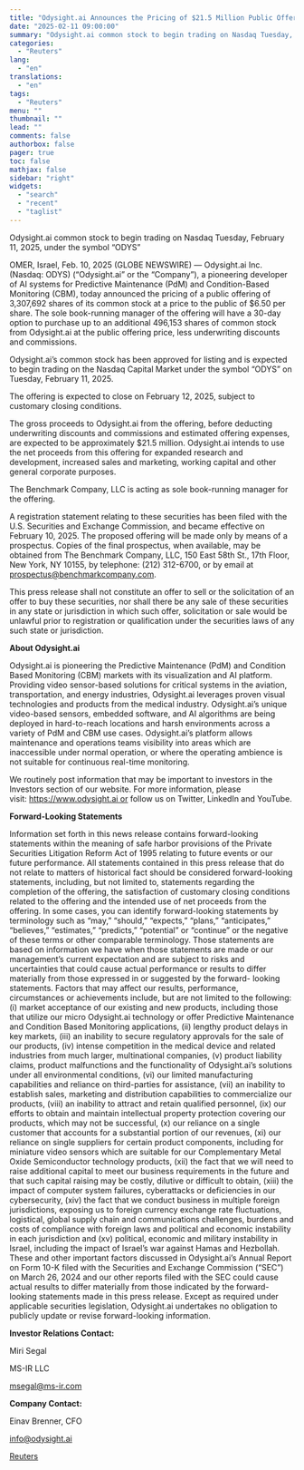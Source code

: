 ```yaml
---
title: "Odysight.ai Announces the Pricing of $21.5 Million Public Offering and Uplisting to the Nasdaq Capital Market"
date: "2025-02-11 09:00:00"
summary: "Odysight.ai common stock to begin trading on Nasdaq Tuesday, February 11, 2025, under the symbol “ODYS”OMER, Israel, Feb. 10, 2025 (GLOBE NEWSWIRE) — Odysight.ai Inc. (Nasdaq: ODYS) (“Odysight.ai” or the “Company”), a pioneering developer of AI systems for Predictive Maintenance (PdM) and Condition-Based Monitoring (CBM), today announced the pricing of..."
categories:
  - "Reuters"
lang:
  - "en"
translations:
  - "en"
tags:
  - "Reuters"
menu: ""
thumbnail: ""
lead: ""
comments: false
authorbox: false
pager: true
toc: false
mathjax: false
sidebar: "right"
widgets:
  - "search"
  - "recent"
  - "taglist"
---
```


Odysight.ai common stock to begin trading on Nasdaq Tuesday, February 11, 2025, under the symbol “ODYS”

OMER, Israel, Feb. 10, 2025 (GLOBE NEWSWIRE) — Odysight.ai Inc. (Nasdaq: ODYS) (“Odysight.ai” or the “Company”), a pioneering developer of AI systems for Predictive Maintenance (PdM) and Condition-Based Monitoring (CBM), today announced the pricing of a public offering of 3,307,692 shares of its common stock at a price to the public of $6.50 per share. The sole book-running manager of the offering will have a 30-day option to purchase up to an additional 496,153 shares of common stock from Odysight.ai at the public offering price, less underwriting discounts and commissions.

Odysight.ai’s common stock has been approved for listing and is expected to begin trading on the Nasdaq Capital Market under the symbol “ODYS” on Tuesday, February 11, 2025.

The offering is expected to close on February 12, 2025, subject to customary closing conditions.

The gross proceeds to Odysight.ai from the offering, before deducting underwriting discounts and commissions and estimated offering expenses, are expected to be approximately $21.5 million. Odysight.ai intends to use the net proceeds from this offering for expanded research and development, increased sales and marketing, working capital and other general corporate purposes.

The Benchmark Company, LLC is acting as sole book-running manager for the offering.

A registration statement relating to these securities has been filed with the U.S. Securities and Exchange Commission, and became effective on February 10, 2025. The proposed offering will be made only by means of a prospectus. Copies of the final prospectus, when available, may be obtained from The Benchmark Company, LLC, 150 East 58th St., 17th Floor, New York, NY 10155, by telephone: (212) 312-6700, or by email at prospectus@benchmarkcompany.com.

This press release shall not constitute an offer to sell or the solicitation of an offer to buy these securities, nor shall there be any sale of these securities in any state or jurisdiction in which such offer, solicitation or sale would be unlawful prior to registration or qualification under the securities laws of any such state or jurisdiction.

**About Odysight.ai**

Odysight.ai is pioneering the Predictive Maintenance (PdM) and Condition Based Monitoring (CBM) markets with its visualization and AI platform. Providing video sensor-based solutions for critical systems in the aviation, transportation, and energy industries, Odysight.ai leverages proven visual technologies and products from the medical industry. Odysight.ai’s unique video-based sensors, embedded software, and AI algorithms are being deployed in hard-to-reach locations and harsh environments across a variety of PdM and CBM use cases. Odysight.ai’s platform allows maintenance and operations teams visibility into areas which are inaccessible under normal operation, or where the operating ambience is not suitable for continuous real-time monitoring.

We routinely post information that may be important to investors in the Investors section of our website. For more information, please visit: https://www.odysight.ai or follow us on Twitter, LinkedIn and YouTube.

**Forward-Looking Statements**

Information set forth in this news release contains forward-looking statements within the meaning of safe harbor provisions of the Private Securities Litigation Reform Act of 1995 relating to future events or our future performance. All statements contained in this press release that do not relate to matters of historical fact should be considered forward-looking statements, including, but not limited to, statements regarding the completion of the offering, the satisfaction of customary closing conditions related to the offering and the intended use of net proceeds from the offering. In some cases, you can identify forward-looking statements by terminology such as “may,” “should,” “expects,” “plans,” “anticipates,” “believes,” “estimates,” “predicts,” “potential” or “continue” or the negative of these terms or other comparable terminology. Those statements are based on information we have when those statements are made or our management’s current expectation and are subject to risks and uncertainties that could cause actual performance or results to differ materially from those expressed in or suggested by the forward- looking statements. Factors that may affect our results, performance, circumstances or achievements include, but are not limited to the following: (i) market acceptance of our existing and new products, including those that utilize our micro Odysight.ai technology or offer Predictive Maintenance and Condition Based Monitoring applications, (ii) lengthy product delays in key markets, (iii) an inability to secure regulatory approvals for the sale of our products, (iv) intense competition in the medical device and related industries from much larger, multinational companies, (v) product liability claims, product malfunctions and the functionality of Odysight.ai’s solutions under all environmental conditions, (vi) our limited manufacturing capabilities and reliance on third-parties for assistance, (vii) an inability to establish sales, marketing and distribution capabilities to commercialize our products, (viii) an inability to attract and retain qualified personnel, (ix) our efforts to obtain and maintain intellectual property protection covering our products, which may not be successful, (x) our reliance on a single customer that accounts for a substantial portion of our revenues, (xi) our reliance on single suppliers for certain product components, including for miniature video sensors which are suitable for our Complementary Metal Oxide Semiconductor technology products, (xii) the fact that we will need to raise additional capital to meet our business requirements in the future and that such capital raising may be costly, dilutive or difficult to obtain, (xiii) the impact of computer system failures, cyberattacks or deficiencies in our cybersecurity, (xiv) the fact that we conduct business in multiple foreign jurisdictions, exposing us to foreign currency exchange rate fluctuations, logistical, global supply chain and communications challenges, burdens and costs of compliance with foreign laws and political and economic instability in each jurisdiction and (xv) political, economic and military instability in Israel, including the impact of Israel’s war against Hamas and Hezbollah. These and other important factors discussed in Odysight.ai’s Annual Report on Form 10-K filed with the Securities and Exchange Commission (“SEC”) on March 26, 2024 and our other reports filed with the SEC could cause actual results to differ materially from those indicated by the forward-looking statements made in this press release. Except as required under applicable securities legislation, Odysight.ai undertakes no obligation to publicly update or revise forward-looking information.

**Investor Relations Contact:**

Miri Segal

MS-IR LLC

msegal@ms-ir.com

**Company Contact:**

Einav Brenner, CFO

info@odysight.ai

[Reuters](https://www.tradingview.com/news/reuters.com,2025-02-11:newsml_GNX9bTW8J:0-odysight-ai-announces-the-pricing-of-21-5-million-public-offering-and-uplisting-to-the-nasdaq-capital-market/)
